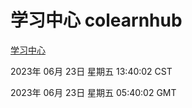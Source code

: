 # 学习中心 colearnhub
[学习中心](http://219.139.196.164:56308/colearnhub/)

2023年 06月 23日 星期五 13:40:02 CST

2023年 06月 23日 星期五 05:40:02 GMT
